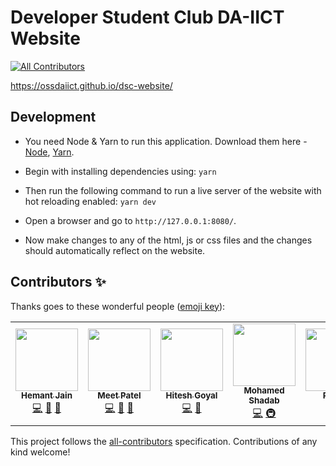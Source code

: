 # Developer Student Club DA-IICT Website

[![All Contributors](https://img.shields.io/badge/all_contributors-4-orange.svg?style=flat-square)](#contributors)

https://ossdaiict.github.io/dsc-website/

## Development

- You need Node & Yarn to run this application. Download them here - [Node](https://nodejs.org/), [Yarn](https://yarnpkg.com).

- Begin with installing dependencies using: `yarn`

- Then run the following command to run a live server of the website with hot reloading enabled: `yarn dev`

- Open a browser and go to `http://127.0.0.1:8080/`.

- Now make changes to any of the html, js or css files and the changes should automatically reflect on the website.

## Contributors ✨

Thanks goes to these wonderful people ([emoji key](https://allcontributors.org/docs/en/emoji-key)):

<!-- ALL-CONTRIBUTORS-LIST:START - Do not remove or modify this section -->
<!-- prettier-ignore-start -->
<!-- markdownlint-disable -->
<table>
  <tr>
    <td align="center"><a href="https://github.com/hmtj99"><img src="https://avatars1.githubusercontent.com/u/45735383?v=4?s=100" width="100px;" alt=""/><br /><sub><b>Hemant Jain</b></sub></a><br /><a href="https://github.com/ossdaiict/dsc-website/commits?author=hmtj99" title="Code">💻</a> <a href="#design-hmtj99" title="Design">🎨</a> <a href="#maintenance-hmtj99" title="Maintenance">🚧</a></td>
    <td align="center"><a href="https://github.com/meet59patel"><img src="https://avatars2.githubusercontent.com/u/45785817?v=4?s=100" width="100px;" alt=""/><br /><sub><b>Meet Patel</b></sub></a><br /><a href="https://github.com/ossdaiict/dsc-website/commits?author=meet59patel" title="Code">💻</a> <a href="#design-meet59patel" title="Design">🎨</a> <a href="#maintenance-meet59patel" title="Maintenance">🚧</a></td>
    <td align="center"><a href="https://github.com/hitgo00"><img src="https://avatars2.githubusercontent.com/u/41156157?v=4?s=100" width="100px;" alt=""/><br /><sub><b>Hitesh Goyal</b></sub></a><br /><a href="https://github.com/ossdaiict/dsc-website/commits?author=hitgo00" title="Code">💻</a> <a href="#design-hitgo00" title="Design">🎨</a></td>
    <td align="center"><a href="https://statebait.github.io"><img src="https://avatars1.githubusercontent.com/u/22408263?v=4?s=100" width="100px;" alt=""/><br /><sub><b>Mohamed Shadab</b></sub></a><br /><a href="https://github.com/ossdaiict/dsc-website/commits?author=statebait" title="Code">💻</a> <a href="#infra-statebait" title="Infrastructure (Hosting, Build-Tools, etc)">🚇</a></td>
    <td align="center"><a href="https://github.com/RoneelV"><img src="https://avatars.githubusercontent.com/u/47793622?v=4?s=100" width="100px;" alt=""/><br /><sub><b>Roneel</b></sub></a><br /><a href="https://github.com/ossdaiict/dsc-website/commits?author=RoneelV" title="Code">💻</a> <a href="#design-RoneelV" title="Design">🎨</a></td>
  </tr>
</table>

<!-- markdownlint-restore -->
<!-- prettier-ignore-end -->

<!-- ALL-CONTRIBUTORS-LIST:END -->

This project follows the [all-contributors](https://github.com/all-contributors/all-contributors) specification. Contributions of any kind welcome!
